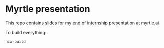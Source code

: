 # Myrtle presentation

This repo contains slides for my end of internship presentation at myrtle.ai

To build everything:

```sh
nix-build
```

